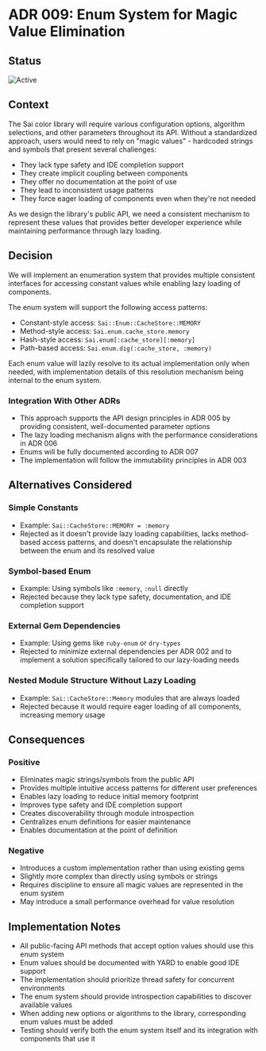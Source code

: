 # ADR 009: Enum System for Magic Value Elimination

## Status

![Active](https://img.shields.io/badge/Active-green?style=for-the-badge)

## Context

The Sai color library will require various configuration options, algorithm selections, and other parameters throughout
its API. Without a standardized approach, users would need to rely on "magic values" - hardcoded strings and symbols
that present several challenges:

* They lack type safety and IDE completion support
* They create implicit coupling between components
* They offer no documentation at the point of use
* They lead to inconsistent usage patterns
* They force eager loading of components even when they're not needed

As we design the library's public API, we need a consistent mechanism to represent these values that provides better
developer experience while maintaining performance through lazy loading.

## Decision

We will implement an enumeration system that provides multiple consistent interfaces for accessing constant values while
enabling lazy loading of components.

The enum system will support the following access patterns:

* Constant-style access: `Sai::Enum::CacheStore::MEMORY`
* Method-style access: `Sai.enum.cache_store.memory`
* Hash-style access: `Sai.enum[:cache_store][:memory]`
* Path-based access: `Sai.enum.dig(:cache_store, :memory)`

Each enum value will lazily resolve to its actual implementation only when needed, with implementation details of this
resolution mechanism being internal to the enum system.

### Integration With Other ADRs

* This approach supports the API design principles in ADR 005 by providing consistent, well-documented parameter options
* The lazy loading mechanism aligns with the performance considerations in ADR 006
* Enums will be fully documented according to ADR 007
* The implementation will follow the immutability principles in ADR 003

## Alternatives Considered

### Simple Constants

* Example: `Sai::CacheStore::MEMORY = :memory`
* Rejected as it doesn't provide lazy loading capabilities, lacks method-based access patterns, and doesn't
  encapsulate the relationship between the enum and its resolved value

### Symbol-based Enum

* Example: Using symbols like `:memory`, `:null` directly
* Rejected because they lack type safety, documentation, and IDE completion support

### External Gem Dependencies

* Example: Using gems like `ruby-enum` or `dry-types`
* Rejected to minimize external dependencies per ADR 002 and to implement a solution specifically
  tailored to our lazy-loading needs

### Nested Module Structure Without Lazy Loading

* Example: `Sai::CacheStore::Memory` modules that are always loaded
* Rejected because it would require eager loading of all components, increasing memory usage

## Consequences

### Positive

* Eliminates magic strings/symbols from the public API
* Provides multiple intuitive access patterns for different user preferences
* Enables lazy loading to reduce initial memory footprint
* Improves type safety and IDE completion support
* Creates discoverability through module introspection
* Centralizes enum definitions for easier maintenance
* Enables documentation at the point of definition

### Negative

* Introduces a custom implementation rather than using existing gems
* Slightly more complex than directly using symbols or strings
* Requires discipline to ensure all magic values are represented in the enum system
* May introduce a small performance overhead for value resolution

## Implementation Notes

* All public-facing API methods that accept option values should use this enum system
* Enum values should be documented with YARD to enable good IDE support
* The implementation should prioritize thread safety for concurrent environments
* The enum system should provide introspection capabilities to discover available values
* When adding new options or algorithms to the library, corresponding enum values must be added
* Testing should verify both the enum system itself and its integration with components that use it